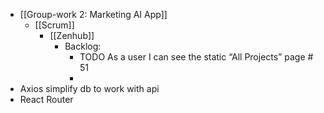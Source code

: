 - [[Group-work 2: Marketing AI App]]
	- [[Scrum]]
		- [[Zenhub]]
			- Backlog:
				- TODO As a user I can see the static “All Projects” page # 51
				-
- Axios simplify db to work with api
- React Router